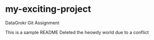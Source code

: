 # my-exciting-project
DataGrokr Git Assignment 

This is a sample README
Deleted the heowdy world due to a conflict